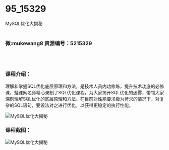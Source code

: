 # 95_15329
MySQL优化大揭秘
<br/></br>
<h3>微:mukewang8 资源编号：5215329</h3>
<br/></br>
<h3>课程介绍：</h3>
<p>理解和掌握SQL优化底层原理和方法，是技术人员内功修炼，提升技术功底的必修课，蛙课网名师精心录制了SQL优化课程，为大家揭开SQL优化的迷雾，带领大家深刻理解SQL优化的底层原理和方法。在目前对性能要求极为苛求的情况下，对复杂的SQL语句，要设法对之进行优化，以获得更稳定的执行性能。</p>
<p><img src="https://www.ko996.com/wp-content/uploads/img/2020/09/2-42-300x202.png" alt="MySQL优化大揭秘"></p>
<div class="info-desc">
<h3>课程截图：</h3>
<p><img src="https://www.ko996.com/wp-content/uploads/img/2020/09/11-1.png" alt="MySQL优化大揭秘"></p>


			
</div>
